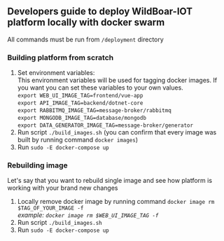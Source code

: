 ## Developers guide to deploy WildBoar-IOT platform locally with docker swarm

All commands must be run from `/deployment` directory

### Building platform from scratch

1. Set environment variables: \
   This environment variables will be used for tagging docker images. If you want you can set these variables to your
   own values.\
   `export WEB_UI_IMAGE_TAG=frontend/vue-app`\
   `export API_IMAGE_TAG=backend/dotnet-core`\
   `export RABBITMQ_IMAGE_TAG=message-broker/rabbitmq`\
   `export MONGODB_IMAGE_TAG=database/mongodb`\
   `export DATA_GENERATOR_IMAGE_TAG=message-broker/generator`
2. Run script `./build_images.sh` (you can confirm that every image was built by running command `docker images`)
3. Run `sudo -E docker-compose up`

### Rebuilding image

Let's say that you want to rebuild single image and see how platform is working with your brand new changes

1. Locally remove docker image by running command `docker image rm $TAG_OF_YOUR_IMAGE -f `\
   *example: `docker image rm $WEB_UI_IMAGE_TAG -f`*
2. Run script `./build_images.sh`
3. Run `sudo -E docker-compose up`
